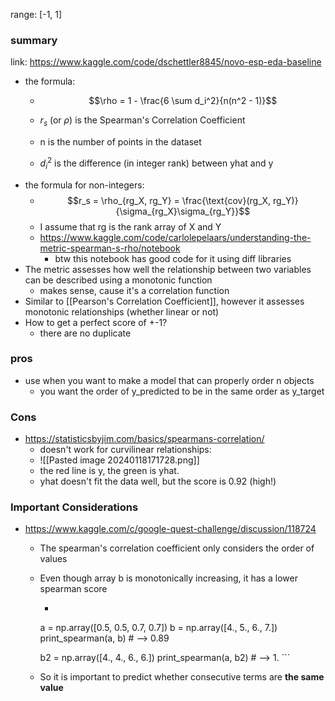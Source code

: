 range: [-1, 1]
### summary
link: https://www.kaggle.com/code/dschettler8845/novo-esp-eda-baseline
- the formula:
	- $$\rho = 1 - \frac{6 \sum d_i^2}{n(n^2 - 1)}$$

	- $r_s$ (or $\rho$) is the Spearman's Correlation Coefficient
	- n is the number of points in the dataset
	- $d_i^2$ is the difference (in integer rank) between yhat and y
- the formula for non-integers:
	- $$r_s = \rho_{rg_X, rg_Y} = \frac{\text{cov}(rg_X, rg_Y)}{\sigma_{rg_X}\sigma_{rg_Y}}$$
	- I assume that rg is the rank array of X and Y
	- https://www.kaggle.com/code/carlolepelaars/understanding-the-metric-spearman-s-rho/notebook
		- btw this notebook has good code for it using diff libraries
- The metric assesses how well the relationship between two variables can be described using a monotonic function
	- makes sense, cause it's a correlation function
- Similar to [[Pearson's Correlation Coefficient]], however it assesses monotonic relationships (whether linear or not)
- How to get a perfect score of +-1?
	- there are no duplicate 
### pros
- use when you want to make a model that can properly order n objects
	- you want the order of y_predicted to be in the same order as y_target
### Cons

- https://statisticsbyjim.com/basics/spearmans-correlation/
	- doesn't work for curvilinear relationships:
	- ![[Pasted image 20240118171728.png]]
	- the red line is y, the green is yhat.
	- yhat doesn't fit the data well, but the score is 0.92 (high!)
### Important Considerations
- https://www.kaggle.com/c/google-quest-challenge/discussion/118724
	- The spearman's correlation coefficient only considers the order of values
	- Even though array b is monotonically increasing, it has a lower spearman score
		- ```python
		a = np.array([0.5, 0.5, 0.7, 0.7])
		b = np.array([4., 5., 6., 7.])
		print_spearman(a, b) # --> 0.89
		
		b2 = np.array([4., 4., 6., 6.])
		print_spearman(a, b2) # --> 1.
			```
	- So it is important to predict whether consecutive terms are **the same value**
